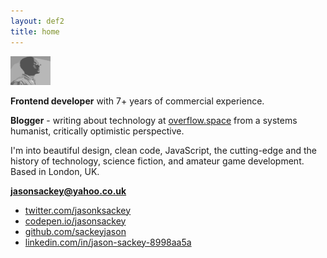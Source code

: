 ```yaml
---
layout: def2
title: home
---
```


<img src="./img/me.png" alt="" class="avatar" width="64" height="46">

**Frontend developer** with 7+ years of commercial experience.

**Blogger** - writing about technology at <a href="https://overflow.space">overflow.space</a> from a systems humanist, critically optimistic perspective.

I'm into beautiful design, clean code, JavaScript, the cutting-edge and the history of technology, science fiction, and amateur game development. Based in London, UK.

**jasonsackey@yahoo.co.uk**

<ul class="links">
       <li><a href="https://twitter.com/jasonksackey">
         <span class="red">twitter.com</span>/jasonksackey
       </a></li>
       <li><a href="http://codepen.io/jasonsackey">
         <span class="red">codepen.io</span>/jasonsackey
       </a></li>
       <li><a href="https://github.com/sackeyjason">
         <span class="red">github.com</span>/sackeyjason
       </a></li>
       <li><a href="https://www.linkedin.com/in/jason-sackey-8998aa5a/">
         <span class="red">linkedin.com/in/</span>jason-sackey-8998aa5a
       </a></li>
</ul>
